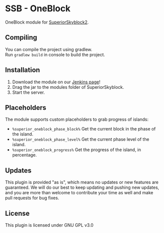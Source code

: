 # SSB - OneBlock

OneBlock module for [SuperiorSkyblock2](https://www.spigotmc.org/resources/63905/).

## Compiling

You can compile the project using gradlew.<br>
Run `gradlew build` in console to build the project.<br>

## Installation

1. Download the module on our [Jenkins page](https://hub.bg-software.com/job/SuperiorSkyblock%20Addons/job/OneBlock/)!
2. Drag the jar to the modules folder of SuperiorSkyblock.
3. Start the server.


## Placeholders

The module supports custom placeholders to grab progress of islands:
- `%superior_oneblock_phase_block%` Get the current block in the phase of the island. 
- `%superior_oneblock_phase_level%` Get the current phase level of the island.
- `%superior_oneblock_progress%` Get the progress of the island, in percentage.


## Updates

This plugin is provided "as is", which means no updates or new features are guaranteed. We will do our best to keep 
updating and pushing new updates, and you are more than welcome to contribute your time as well and make pull requests
for bug fixes. 

## License

This plugin is licensed under GNU GPL v3.0
